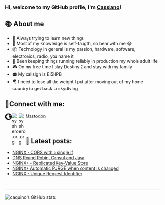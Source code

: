 ### Hi, welcome to my GitHub profile, I'm [Cassiano][pronounce]!

## 📚 About me
- 🔬 Always trying to learn new things
- 🤯 Most of my knowledge is self-taugth, so bear with me 😂
- 📦 Technology in general is my passion, hardware, software, electronics, radio, you name it
- 🚀 Been keeping things running reliably in production my whole adult life
- 🎮 On my free time I play Destiny 2 and stay with my family
- 📻 My callsign is EI5HPB
- 🪂 I need to lose all the weight I put after moving out of my home country to get back to skydiving

## 🖖Connect with me:
[<img align="left" alt="syshero.org" width="22px" src="https://raw.githubusercontent.com/iconic/open-iconic/master/svg/globe.svg" />][website]
[<img align="left" alt="syshero.org" width="22px" src="https://cdn.jsdelivr.net/npm/simple-icons@v3/icons/twitter.svg" />][twitter]
[<img align="left" alt="syshero.org" width="22px" src="https://cdn.jsdelivr.net/npm/simple-icons@v3/icons/linkedin.svg" />][linkedin]
<a rel="me" href="https://mastodon.social/@syshero">Mastodon</a>

<br />

## 📨 Latest posts:
<!-- BLOG-POST-LIST:START -->
- [NGINX - CORS with a single if](https://syshero.org/2019-09-20-cors-and-ifisevil/)
- [DNS Round Robin, Consul and Java](https://syshero.org/2018-04-26-dns-round-robin-consul-and-java/)
- [NGINX+ - Replicated Key-Value Store](https://syshero.org/2018-04-24-nginx-replicated-key-value-store/)
- [NGINX+ Automatic PURGE when content is changed](https://syshero.org/2018-04-17-nginx-automatic-purge-when-content-is-changed/)
- [NGINX - Unique Request Identifier](https://syshero.org/2018-04-13-nginx-unique-request-identifier/)
<!-- BLOG-POST-LIST:END -->

<br />

---

<img align="left" alt="caquino's GitHub stats" src="https://github-readme-stats.vercel.app/api?username=caquino&show_icons=true&hide_border=true" />

<br />
<br />

[website]: https://syshero.org
[twitter]: https://twitter.com/syshero
[linkedin]: https://linkedin.com/in/cassianoaquino
[pronounce]: https://forvo.com/word/cassiano/
[mastodon]: https://mastodon.social/@syshero
